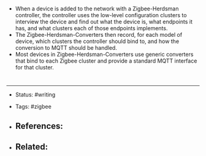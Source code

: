 # 
- When a device is added to the network with a Zigbee-Herdsman controller, the controller uses the low-level configuration clusters to interview the device and find out what the device is, what endpoints it has, and what clusters each of those endpoints implements. 
- The Zigbee-Herdsman-Converters then record, for each model of device, which clusters the controller should bind to, and how the conversion to MQTT should be handled.
- Most devices in Zigbee-Herdsman-Converters use generic converters that bind to each Zigbee cluster and provide a standard MQTT interface for that cluster.





# 

---
- Status: #writing

- Tags: #zigbee

- References:
	- 

- Related:
	- 
